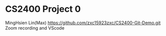 # CS2400 Project 0

MingHsien Lin(Max)
https://github.com/zxc15923zxc/CS2400-Git-Demo.git
Zoom recording and VScode

